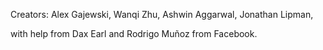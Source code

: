 Creators: Alex Gajewski, Wanqi Zhu, Ashwin Aggarwal, Jonathan Lipman,

with help from Dax Earl and Rodrigo Muñoz from Facebook.
